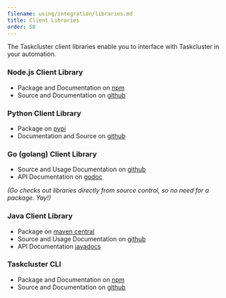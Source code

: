 ```yaml
---
filename: using/integration/libraries.md
title: Client Libraries
order: 50
---
```


The Taskcluster client libraries enable you to interface with Taskcluster in your automation.

### Node.js Client Library

* Package and Documentation on [npm](https://www.npmjs.com/package/taskcluster-client)
* Source and Documentation on [github](https://github.com/taskcluster/taskcluster-client)

### Python Client Library

* Package on [pypi](https://pypi.python.org/pypi/taskcluster)
* Documentation and Source on [github](https://github.com/taskcluster/taskcluster-client.py)

### Go (golang) Client Library

* Source and Usage Documentation on [github](http://taskcluster.github.io/taskcluster-client-go)
* API Documentation on [godoc](https://godoc.org/github.com/taskcluster/taskcluster-client-go)

_(Go checks out libraries directly from source control, so no need for a package. Yay!)_

### Java Client Library

* Package on [maven central](http://search.maven.org/#search|gav|1|g%3A%22org.mozilla.taskcluster%22%20AND%20a%3A%22taskcluster-client%22)
* Source and Usage Documentation on [github](http://taskcluster.github.io/taskcluster-client-java)
* API Documentation [javadocs](http://taskcluster.github.io/taskcluster-client-java/apidocs/)

### Taskcluster CLI

* Package and Documentation on [npm](https://www.npmjs.com/package/taskcluster-cli)
* Source and Documentation on [github](https://github.com/taskcluster/taskcluster-cli)
